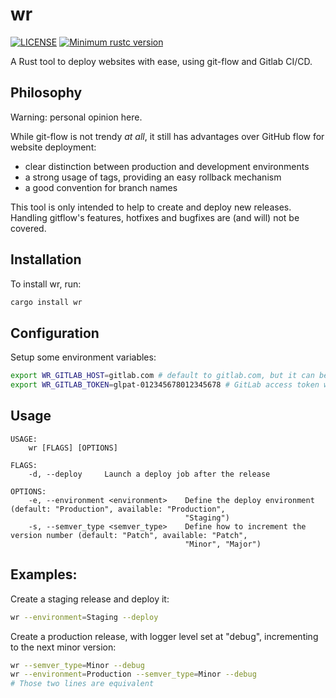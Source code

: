 # wr

[![LICENSE](https://img.shields.io/badge/license-MIT-blue.svg)](LICENSE)
[![Minimum rustc version](https://img.shields.io/badge/rustc-1.48.0+-lightgray.svg)](#rust-version-requirements)

A Rust tool to deploy websites with ease, using git-flow and Gitlab CI/CD.

Philosophy
---

Warning: personal opinion here.

While git-flow is not trendy _at all_, it still has advantages over GitHub flow for website deployment:

- clear distinction between production and development environments
- a strong usage of tags, providing an easy rollback mechanism
- a good convention for branch names

This tool is only intended to help to create and deploy new releases. Handling gitflow's features, hotfixes and bugfixes are (and will) not be covered.

Installation
---

To install wr, run:

```sh
cargo install wr
```

Configuration
----

Setup some environment variables:

```sh
export WR_GITLAB_HOST=gitlab.com # default to gitlab.com, but it can be a private instance
export WR_GITLAB_TOKEN=glpat-012345678012345678 # GitLab access token with "api" rights
```

Usage
---

```
USAGE:
    wr [FLAGS] [OPTIONS]

FLAGS:
    -d, --deploy     Launch a deploy job after the release

OPTIONS:
    -e, --environment <environment>    Define the deploy environment (default: "Production", available: "Production",
                                       "Staging")
    -s, --semver_type <semver_type>    Define how to increment the version number (default: "Patch", available: "Patch",
                                       "Minor", "Major")
```

Examples:
---

Create a staging release and deploy it:

```sh
wr --environment=Staging --deploy
```

Create a production release, with logger level set at "debug", incrementing to the next minor version:

```sh
wr --semver_type=Minor --debug
wr --environment=Production --semver_type=Minor --debug
# Those two lines are equivalent
```
